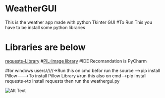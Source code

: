 # WeatherGUI
This is the weather app made with python Tkinter GUI
#To Run This you have to be install some python libraries

# Libraries are below
<a href='https://pypi.org/project/requests/'>requests-Library</a>
#<a href='https://pypi.org/project/Pillow/'>PIL-Image library</a>
#IDE Recomandation is PyCharm


#for windows users/////->Run this on cmd befor run the source -->pip install Pillow--->To install Pillow Library
#run this also on cmd-->pip install requests->to install requests then run the weathergui.py

![Alt Text](https://raw.github.com/Ammyy9908/WeatherGUI/master/screenshot.png)

